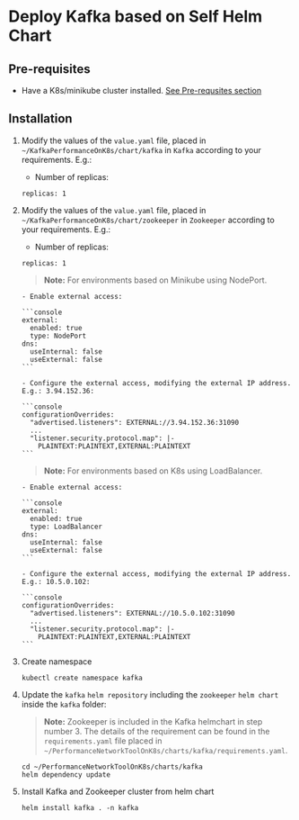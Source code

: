 # Deploy Kafka based on Self Helm Chart

## Pre-requisites

- Have a K8s/minikube cluster installed. [See Pre-requsites section](../README.md/#prerequisites)

## Installation

1. Modify the values of the `value.yaml` file, placed in `~/KafkaPerformanceOnK8s/chart/kafka` in `Kafka` according to your requirements. E.g.:

   - Number of replicas:

   ```console
   replicas: 1
   ```

2. Modify the values of the `value.yaml` file, placed in `~/KafkaPerformanceOnK8s/chart/zookeeper` in `Zookeeper` according to your requirements. E.g.:

   - Number of replicas:

   ```console
   replicas: 1
   ```

	> **Note:** For environments based on Minikube using NodePort.

	   - Enable external access:

	   ```console
	   external:
	     enabled: true
	     type: NodePort
	   dns:
	     useInternal: false
	     useExternal: false
	   ```

	   - Configure the external access, modifying the external IP address. E.g.: 3.94.152.36:

	   ```console
	   configurationOverrides:
	     "advertised.listeners": EXTERNAL://3.94.152.36:31090
	     ...
	     "listener.security.protocol.map": |-
	       PLAINTEXT:PLAINTEXT,EXTERNAL:PLAINTEXT
	   ```

	> **Note:** For environments based on K8s using LoadBalancer.

	   - Enable external access:

	   ```console
	   external:
	     enabled: true
	     type: LoadBalancer
	   dns:
	     useInternal: false
	     useExternal: false
	   ```

	   - Configure the external access, modifying the external IP address. E.g.: 10.5.0.102:

	   ```console
	   configurationOverrides:
	     "advertised.listeners": EXTERNAL://10.5.0.102:31090
	     ...
	     "listener.security.protocol.map": |-
	       PLAINTEXT:PLAINTEXT,EXTERNAL:PLAINTEXT
	   ```

3. Create namespace

   ```console
   kubectl create namespace kafka
   ```

4. Update the `kafka` `helm repository` including the `zookeeper` `helm chart` inside the `kafka` folder:

   > **Note:** Zookeeper is included in the Kafka helmchart in step number 3. The details of the requirement can be found in the `requirements.yaml` file placed in `~/PerformanceNetworkToolOnK8s/charts/kafka/requirements.yaml`.

   ```console
   cd ~/PerformanceNetworkToolOnK8s/charts/kafka
   helm dependency update
   ```

5. Install Kafka and Zookeeper cluster from helm chart

   ```console
   helm install kafka . -n kafka
   ```
